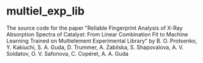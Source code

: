 # multiel_exp_lib
The source code for the paper "Reliable Fingerprint Analysis of X-Ray Absorption Spectra of Catalyst: From Linear Combination Fit to Machine Learning Trained on Multielement Experimental Library" by B. O. Protsenko, Y. Kakiuchi, S. A. Guda, D. Trummer, A. Zabilska, S. Shapovalova, A. V. Soldatov, O. V. Safonova, C. Copéret, A. A. Guda
